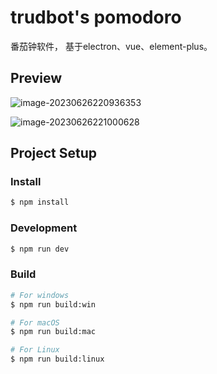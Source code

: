 # trudbot's pomodoro

番茄钟软件， 基于electron、vue、element-plus。

## Preview

![image-20230626220936353](https://raw.githubusercontent.com/trudbot/trudbot_images/main/md_img/image-20230626220936353.png)

![image-20230626221000628](https://raw.githubusercontent.com/trudbot/trudbot_images/main/md_img/image-20230626221000628.png)

## Project Setup

### Install

```bash
$ npm install
```

### Development

```bash
$ npm run dev
```

### Build

```bash
# For windows
$ npm run build:win

# For macOS
$ npm run build:mac

# For Linux
$ npm run build:linux
```
